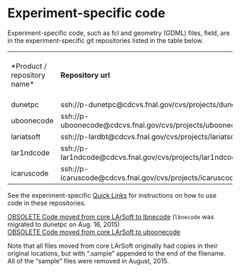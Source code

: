 # Experiment-specific code

Experiment-specific code, such as fcl and geometry (GDML) files, field, are in the experiment-specific git repositories listed in the table below.

<table>
<tbody>
<tr class="odd">
<td>*Product /<br />
repository<br />
name*</td>
<td><strong>Repository url </strong></td>
<td>lxr link<br />
(not yet avail)</td>
<td>browse</td>
</tr>
<tr class="even">
<td>dunetpc</td>
<td>ssh://p-dunetpc@cdcvs.fnal.gov/cvs/projects/dunetpc</td>
<td>—</td>
<td><a href="https://github.com/DUNE/">github</a></td>
</tr>
<tr class="odd">
<td>uboonecode</td>
<td>ssh://p-uboonecode@cdcvs.fnal.gov/cvs/projects/uboonecode</td>
<td>—</td>
<td><a href="https://cdcvs.fnal.gov/redmine/projects/uboonecode/repository">redmine</a></td>
</tr>
<tr class="even">
<td>lariatsoft</td>
<td>ssh://p-lardbt@cdcvs.fnal.gov/cvs/projects/lariatsoft</td>
<td>—</td>
<td><a href="https://cdcvs.fnal.gov/redmine/projects/lardbt/repository">redmine</a></td>
</tr>
<tr class="odd">
<td>lar1ndcode</td>
<td>ssh://p-lar1ndcode@cdcvs.fnal.gov/cvs/projects/lar1ndcode</td>
<td>—</td>
<td><a href="https://cdcvs.fnal.gov/redmine/projects/lar1ndcode/repository">redmine</a></td>
</tr>
<tr class="even">
<td>icaruscode</td>
<td>ssh://p-icaruscode@cdcvs.fnal.gov/cvs/projects/icaruscode</td>
<td>—</td>
<td><a href="https://github.com/SBNSoftware">github</a></td>
</tr>
</tbody>
</table>

See the experiment-specific [Quick Links](Quick_Links) for instructions on how to use code in these repositories.

[OBSOLETE Code moved from core LArSoft to lbnecode](OBSOLETE_Code_moved_from_core_LArSoft_to_lbnecode) (`lbnecode` was migrated to dunetpc on Aug. 16, 2015)  
[OBSOLETE Code moved from core LArSoft to uboonecode](OBSOLETE_Code_moved_from_core_LArSoft_to_uboonecode)

Note that all files moved from core LArSoft originally had copies in their original locations, but with “.sample” appended to the end of the filename. All of the “sample” files were removed in August, 2015.
